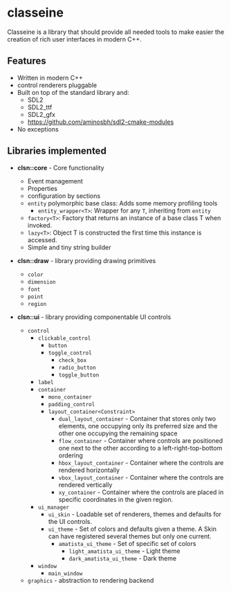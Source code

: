 # classeine

Classeine is a library that should provide all needed tools to make easier
the creation of rich user interfaces in modern C++.

## Features
* Written in modern C++
* control renderers pluggable
* Built on top of the standard library and:
  * SDL2
  * SDL2_ttf
  * SDL2_gfx
  * https://github.com/aminosbh/sdl2-cmake-modules
* No exceptions

## Libraries implemented

* **clsn::core** - Core functionality
  * Event management
  * Properties
  * configuration by sections
  * `entity` polymorphic base class: Adds some memory profiling tools
    * `entity_wrapper<T>`: Wrapper for any `T`, inheriting from `entity`
  * `factory<T>`: Factory that returns an instance of a base class T when invoked.
  * `lazy<T>`: Object T is constructed the first time this instance is accessed.
  * Simple and tiny string builder
  
* **clsn::draw** - library providing drawing primitives
  * `color`
  * `dimension`
  * `font`
  * `point`
  * `region`
  
* **clsn::ui** - library providing componentable UI controls
  * `control`
    * `clickable_control`
      * `button` 
      * `toggle_control`
        * `check_box` 
        * `radio_button`
        * `toggle_button`
    * `label` 
    * `container`
      *  `mono_container`
        * `padding_control`
      * `layout_container<Constraint>`
        * `dual_layout_container` - Container that stores only two elements, one occupying only its preferred size and the other one occupying
          the remaining space
        * `flow_container` - Container where controls are positioned one next to the other according to a left-right-top-bottom ordering
        * `hbox_layout_container` - Container where the controls are rendered horizontally
        * `vbox_layout_container` - Container where the controls are rendered vertically
        * `xy_container` - Container where the controls are placed in specific coordinates in the given region.
    * `ui_manager`
      * `ui_skin` - Loadable set of renderers, themes and defaults for the UI controls.
      * `ui_theme` - Set of colors and defaults given a theme. A Skin can have registered several themes but only one current.
        * `amatista_ui_theme` - Set of specific set of colors
          * `light_amatista_ui_theme` - Light theme
          * `dark_amatista_ui_theme` - Dark theme
    * `window`
      * `main_window`
  * `graphics` - abstraction to rendering backend

